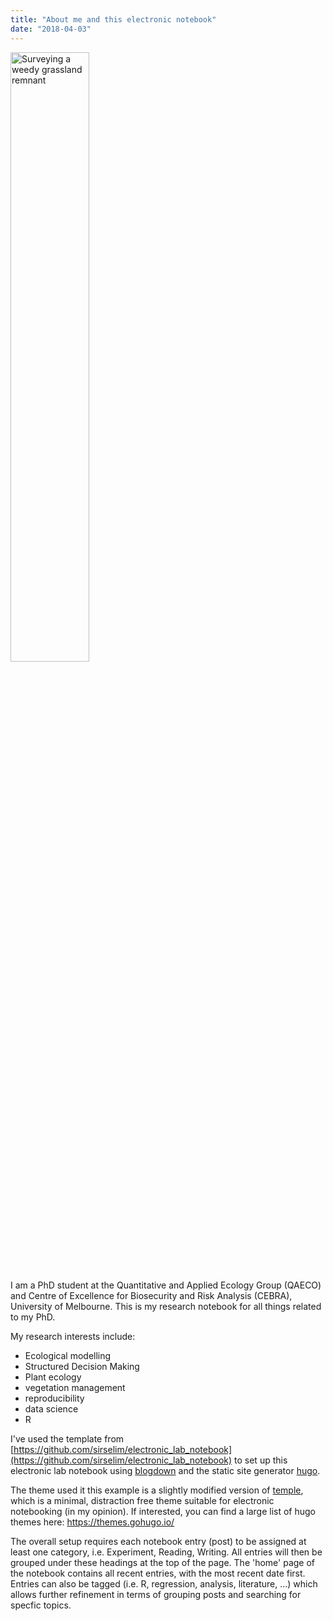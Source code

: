 ```yaml
---
title: "About me and this electronic notebook"
date: "2018-04-03"
---
```


<img src="/./about_files/portrait.jpg" alt="Surveying a weedy grassland remnant" width="50%" height="50%"/>

I am a PhD student at the Quantitative and Applied Ecology Group (QAECO) and Centre of Excellence for Biosecurity and Risk Analysis (CEBRA), University of Melbourne. This is my research notebook for all things related to my PhD.

My research interests include:

- Ecological modelling
- Structured Decision Making
- Plant ecology
- vegetation management
- reproducibility
- data science
- R

I've used the template from [https://github.com/sirselim/electronic_lab_notebook](https://github.com/sirselim/electronic_lab_notebook) to set up this electronic lab notebook using [blogdown](https://github.com/rstudio/blogdown) and the static site generator [hugo](https://gohugo.io/).

The theme used it this example is a slightly modified version of [temple](https://github.com/aos/temple), which is a minimal, distraction free theme suitable for electronic notebooking (in my opinion). If interested, you can find a large list of hugo themes here: https://themes.gohugo.io/

The overall setup requires each notebook entry (post) to be assigned at least one category, i.e. Experiment, Reading, Writing. All entries will then be grouped under these headings at the top of the page. The 'home' page of the notebook contains all recent entries, with the most recent date first. Entries can also be tagged (i.e. R, regression, analysis, literature, ...) which allows further refinement in terms of grouping posts and searching for specfic topics.

